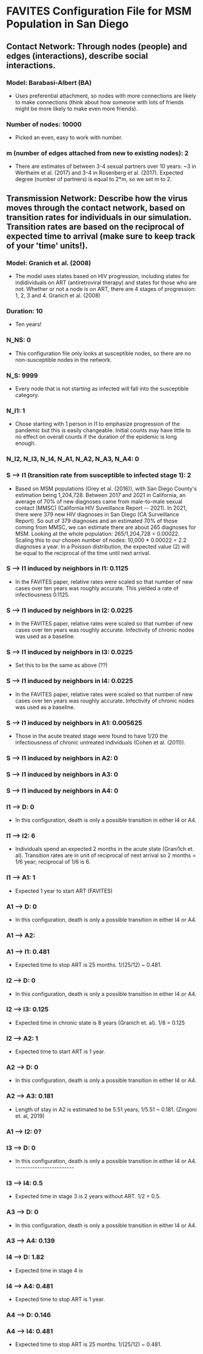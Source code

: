 # FAVITES Configuration File for MSM Population in San Diego

## Contact Network: Through nodes (people) and edges (interactions), describe social interactions.
### Model: Barabasi-Albert (BA)
- Uses preferential attachment, so nodes with more connections are likely to make connections (think about how someone with lots of friends might be more likely to make even more friends).
### Number of nodes: 10000
- Picked an even, easy to work with number.
### m (number of edges attached from new to existing nodes): 2
- There are estimates of between 3-4 sexual partners over 10 years: ~3 in Wertheim et al. (2017) and 3-4 in Rosenberg et al. (2017). Expected degree (number of partners) is equal to 2*m, so we set m to 2.

## Transmission Network: Describe how the virus moves through the contact network, based on transition rates for individuals in our simulation. Transition rates are based on the reciprocal of expected time to arrival (make sure to keep track of your 'time' units!).
### Model: Granich et al. (2008)
- The model uses states based on HIV progression, including states for indidividuals on ART (antiretroviral therapy) and states for those who are not. Whether or not a node is on ART, there are 4 stages of progression: 1, 2, 3 and 4. Granich et al. (2008)
### Duration: 10
- Ten years!
### N_NS: 0
- This configuration file only looks at susceptible nodes, so there are no non-susceptible nodes in the network.
### N_S: 9999
- Every node that is not starting as infected will fall into the susceptible category.
### N_I1: 1
- Chose starting with 1 person in I1 to emphasize progression of the pandemic but this is easily changeable. Initial counts may have little to no effect on overall counts if the duration of the epidemic is long enough.
### N_I2, N_I3, N_I4, N_A1, N_A2, N_A3, N_A4: 0
### S --> I1 (transition rate from susceptible to infected stage 1): 2
- Based on MSM populations (Grey et al. (2016)), with San Diego County's estimation being 1,204,728. Between 2017 and 2021 in California, an average of 70% of new diagnoses came from male-to-male sexual contact (MMSC) (California HIV Suveillance Report -- 2021). In 2021, there were 379 new HIV diagnoses in San Diego (CA Surveillance Report). So out of 379 diagnoses and an estimated 70% of those coming from MMSC, we can estimate there are about 265 diagnoses for MSM. Looking at the whole population: 265/1,204,728 = 0.00022. Scaling this to our chosen number of nodes: 10,000 * 0.00022 = 2.2 diagnoses a year. In a Poisson distribution, the expected value (2) will be equal to the reciprocal of the time until next arrival.
### S --> I1 induced by neighbors in I1: 0.1125
- In the FAVITES paper, relative rates were scaled so that number of new cases over ten years was roughly accurate. This yielded a rate of infectiousness 0.1125.
### S --> I1 induced by neighbors in I2: 0.0225
- In the FAVITES paper, relative rates were scaled so that number of new cases over ten years was roughly accurate. Infectivity of chronic nodes was used as a baseline.
### S --> I1 induced by neighbors in I3: 0.0225
- Set this to be the same as above (??)
### S --> I1 induced by neighbors in I4: 0.0225
- In the FAVITES paper, relative rates were scaled so that number of new cases over ten years was roughly accurate. Infectivity of chronic nodes was used as a baseline.
### S --> I1 induced by neighbors in A1: 0.005625
- Those in the acute treated stage were found to have 1/20 the infectiousness of chronic untreated individuals (Cohen et al. (2011)).
### S --> I1 induced by neighbors in A2: 0
### S --> I1 induced by neighbors in A3: 0
### S --> I1 induced by neighbors in A4: 0
### I1 --> D: 0
- In this configuration, death is only a possible transition in either I4 or A4. 
### I1 --> I2: 6
- Individuals spend an expected 2 months in the acute state (Grani1ch et. al). Transition rates are in unit of reciprocal of next arrival so 2 months = 1/6 year; reciprocal of 1/6 is 6.
### I1 --> A1: 1
- Expected 1 year to start ART (FAVITES)
### A1 --> D: 0
- In this configuration, death is only a possible transition in either I4 or A4. 
### A1 --> A2:
### A1 --> I1: 0.481
- Expected time to stop ART is 25 months. 1/(25/12) ~ 0.481.
### I2 --> D: 0
- In this configuration, death is only a possible transition in either I4 or A4. 
### I2 --> I3: 0.125
- Expected time in chronic state is 8 years (Granich et. al). 1/8 = 0.125
### I2 --> A2: 1
- Expected time to start ART is 1 year.
### A2 --> D: 0
- In this configuration, death is only a possible transition in either I4 or A4. 
### A2 --> A3: 0.181
- Length of stay in A2 is estimated to be 5.51 years, 1/5.51 ~ 0.181. (Zingoni et. al, 2019)
### A1 --> I2: 0?
### I3 --> D: 0
- In this configuration, death is only a possible transition in either I4 or A4. ------------------------
### I3 --> I4: 0.5
- Expected time in stage 3 is 2 years without ART. 1/2 = 0.5.
### A3 --> D: 0
- In this configuration, death is only a possible transition in either I4 or A4. 
### A3 --> A4: 0.139
### I4 --> D: 1.82
- Expected time in stage 4 is
### I4 --> A4: 0.481
- Expected time to stop ART is 1 year.
### A4 --> D: 0.146
### A4 --> I4: 0.481
- Expected time to stop ART is 25 months. 1/(25/12) ~ 0.481.


